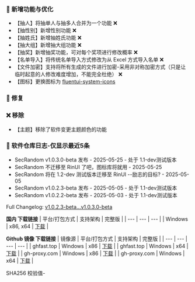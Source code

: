 ### 🚀 新增功能与优化
 - 【抽人】将抽单人与抽多人合并为一个功能 ❌
 - 【抽性别】新增性别功能 ❌
 - 【抽姓氏】新增抽姓氏功能 ❌
 - 【抽大组】新增抽大组功能 ❌
 - 【抽奖】新增抽奖功能，可对每个奖项进行修改概率 ❌
 - 【名单导入】将传统名单导入方式修改为从 Excel 方式导入名单 ❌
 - 【文件加密】支持将所有生成的文件进行加密-采用非对称加密方式（只是让临时起意的人修改难度增加，不能完全杜绝） ❌
 - 【图标】更换图标为 [fluentui-system-icons](https://github.com/microsoft/fluentui-system-icons)

### 🐛 修复


### ❌ 移除
 - 【主题】移除了软件变更主题颜色的功能

### 🎉 软件仓库日志-仅显示最近5条
 - SecRandom v1.0.3.0-beta 发布 - 2025-05-25 - 处于 1.1-dev测试版本
 - SecRandom 不迁移至 RinUI 了吧，图标库将就用 - 2025-05-25
 - SecRandom 将在 1.2-dev 测试版本迁移至 RinUI --励志的目标? - 2025-05-05
 - SecRandom v1.0.2.3-beta 发布 - 2025-05-05 - 处于 1.1-dev测试版本
 - SecRandom v1.0.2.2-beta 发布 - 2025-05-03 - 处于 1.1-dev测试版本

Full Changelog: [v1.0.2.3-beta...v1.0.3.0-beta](https://github.com/SECTL/SecRandom/compare/v1.0.2.3-beta...v1.0.3.0-beta)

**国内 下载链接**
| 平台/打包方式 | 支持架构 | 完整版 |
| --- | --- | --- |
| Windows | x86, x64 | [下载](https://www.123684.com/s/9529jv-U4Fxh) |

**Github 镜像 下载链接**
| 镜像源 | 平台/打包方式 | 支持架构 | 完整版 |
| --- | --- | --- | --- |
| ghfast.top | Windows | x86 | [下载](https://ghfast.top/https://github.com/SECTL/SecRandom/releases/download/v1.0.3.0-beta/SecRandom-Windows-x86.zip) |
| ghfast.top | Windows | x64 | [下载](https://ghfast.top/https://github.com/SECTL/SecRandom/releases/download/v1.0.3.0-beta/SecRandom-Windows-x64.zip) |
| gh-proxy.com | Windows | x86 | [下载](https://gh-proxy.com/https://github.com/SECTL/SecRandom/releases/download/v1.0.3.0-beta/SecRandom-Windows-x86.zip) |
| gh-proxy.com | Windows | x64 | [下载](https://gh-proxy.com/https://github.com/SECTL/SecRandom/releases/download/v1.0.3.0-beta/SecRandom-Windows-x64.zip) |

SHA256 校验值-